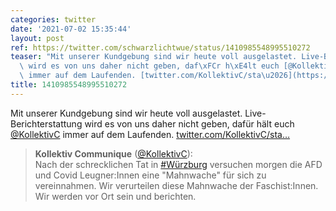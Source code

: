 ```yaml
---
categories: twitter
date: '2021-07-02 15:35:44'
layout: post
ref: https://twitter.com/schwarzlichtwue/status/1410985548995510272
teaser: "Mit unserer Kundgebung sind wir heute voll ausgelastet. Live-Berichterstattung\
  \ wird es von uns daher nicht geben, daf\xFCr h\xE4lt euch [@KollektivC](https://twitter.com/KollektivC)\
  \ immer auf dem Laufenden. [twitter.com/KollektivC/sta\u2026](https://twitter.com/KollektivC/status/1410670190963089418)"
title: 1410985548995510272
---
```

Mit unserer Kundgebung sind wir heute voll ausgelastet. Live-Berichterstattung wird es von uns daher nicht geben, dafür hält euch [@KollektivC](https://twitter.com/KollektivC) immer auf dem Laufenden. [twitter.com/KollektivC/sta…](https://twitter.com/KollektivC/status/1410670190963089418)
> <b>Kollektiv Communique</b> ([@KollektivC](https://twitter.com/KollektivC)):  
>Nach der schrecklichen Tat in [#Würzburg](/t/würzburg) versuchen morgen die AFD und Covid Leugner:Innen eine "Mahnwache" für sich zu vereinnahmen. Wir verurteilen diese Mahnwache der Faschist:Innen. Wir werden vor Ort sein und berichten.  

